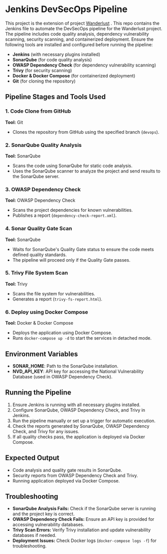 # Jenkins DevSecOps Pipeline

This project is the extension of project [Wanderlust](https://github.com/krishnaacharyaa/wanderlust) . This repo contains the Jenkins file to automate the DevSecOps pipeline for the Wanderlust project. The pipeline includes code quality analysis, dependency vulnerability scanning, security scanning, and containerized deployment.
Ensure the following tools are installed and configured before running the pipeline:

- **Jenkins** (with necessary plugins installed)
- **SonarQube** (for code quality analysis)
- **OWASP Dependency Check** (for dependency vulnerability scanning)
- **Trivy** (for security scanning)
- **Docker & Docker Compose** (for containerized deployment)
- **Git** (for cloning the repository)

## Pipeline Stages and Tools Used

### 1. Code Clone from GitHub
**Tool:** Git
- Clones the repository from GitHub using the specified branch (`devops`).

### 2. SonarQube Quality Analysis
**Tool:** SonarQube
- Scans the code using SonarQube for static code analysis.
- Uses the SonarQube scanner to analyze the project and send results to the SonarQube server.

### 3. OWASP Dependency Check
**Tool:** OWASP Dependency Check
- Scans the project dependencies for known vulnerabilities.
- Publishes a report (`dependency-check-report.xml`).

### 4. Sonar Quality Gate Scan
**Tool:** SonarQube
- Waits for SonarQube's Quality Gate status to ensure the code meets defined quality standards.
- The pipeline will proceed only if the Quality Gate passes.

### 5. Trivy File System Scan
**Tool:** Trivy
- Scans the file system for vulnerabilities.
- Generates a report (`trivy-fs-report.html`).

### 6. Deploy using Docker Compose
**Tool:** Docker & Docker Compose
- Deploys the application using Docker Compose.
- Runs `docker-compose up -d` to start the services in detached mode.

## Environment Variables

- **SONAR_HOME**: Path to the SonarQube installation.
- **NVD_API_KEY**: API key for accessing the National Vulnerability Database (used in OWASP Dependency Check).

## Running the Pipeline

1. Ensure Jenkins is running with all necessary plugins installed.
2. Configure SonarQube, OWASP Dependency Check, and Trivy in Jenkins.
3. Run the pipeline manually or set up a trigger for automatic execution.
4. Check the reports generated by SonarQube, OWASP Dependency Check, and Trivy for any issues.
5. If all quality checks pass, the application is deployed via Docker Compose.

## Expected Output

- Code analysis and quality gate results in SonarQube.
- Security reports from OWASP Dependency Check and Trivy.
- Running application deployed via Docker Compose.

## Troubleshooting

- **SonarQube Analysis Fails:** Check if the SonarQube server is running and the project key is correct.
- **OWASP Dependency Check Fails:** Ensure an API key is provided for accessing vulnerability databases.
- **Trivy Scan Errors:** Verify Trivy installation and update vulnerability databases if needed.
- **Deployment Issues:** Check Docker logs (`docker-compose logs -f`) for troubleshooting.

